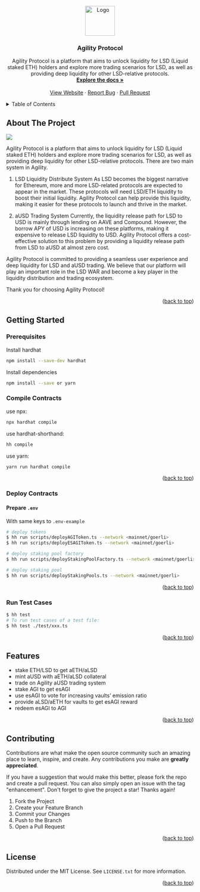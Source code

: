 <!-- PROJECT LOGO -->
<br />
<div align="center">
  <a href="https://github.com/0xAppl/agility-contracts">
    <img src="https://www.gitbook.com/cdn-cgi/image/width=40,dpr=2,height=40,fit=contain,format=auto/https%3A%2F%2F1080441170-files.gitbook.io%2F~%2Ffiles%2Fv0%2Fb%2Fgitbook-x-prod.appspot.com%2Fo%2Fspaces%252F7Qtgg0IH78iVjcWtRYn8%252Ficon%252FQy7CgLESqimx16Cl4Gb6%252FIMG_6444.PNG%3Falt%3Dmedia%26token%3Dbfdf72f3-d55a-48d7-a734-e8735cf934f2" alt="Logo" width="80" height="80">
  </a>

  <h3 align="center">Agility Protocol</h3>

  <p align="center">
    Agility Protocol is a platform that aims to unlock liquidity for LSD (Liquid staked ETH) holders and explore more trading scenarios for LSD, as well as providing deep liquidity for other LSD-relative protocols. 
    <br />
    <a href="https://docs.agilitylsd.com/"><strong>Explore the docs »</strong></a>
    <br />
    <br />
    <a href="http://agilitylsd.com/">View Website</a>
    ·
    <a href="https://github.com/0xAppl/agility-contracts/issues">Report Bug</a>
    ·
    <a href="https://github.com/0xAppl/agility-contracts/pulls">Pull Request</a>
  </p>
</div>



<!-- TABLE OF CONTENTS -->
<details>
  <summary>Table of Contents</summary>
  <ol>
    <li>
      <a href="#about-the-project">About The Project</a>
      <ul>
      </ul>
    </li>
    <li>
      <a href="#getting-started">Getting Started</a>
      <ul>
        <li><a href="#prerequisites">Prerequisites</a></li>
        <li><a href="#installation">Installation</a></li>
      </ul>
    </li>
    <li><a href="#usage">Usage</a></li>
    <li><a href="#usage">Features</a></li>
    <li><a href="#usage">Contributing</a></li>
    <li><a href="#license">License</a></li>
  </ol>
</details>



<!-- ABOUT THE PROJECT -->
## About The Project
  <a href="https://github.com/0xAppl/agility-contracts">
    <img src="https://1080441170-files.gitbook.io/~/files/v0/b/gitbook-x-prod.appspot.com/o/spaces%2F7Qtgg0IH78iVjcWtRYn8%2Fuploads%2FrKdr2N78176UD4g2Dk6M%2F%E6%88%AA%E5%B1%8F2023-03-28%2013.21.17.png?alt=media&token=50301cf9-12ea-40b2-8ded-4df18ef9179b">
  </a>


Agility Protocol is a platform that aims to unlock liquidity for LSD (Liquid staked ETH) holders and explore more trading scenarios for LSD, as well as providing deep liquidity for other LSD-relative protocols. There are two main system in Agility.

1. LSD Liquidity Distribute System
As LSD becomes the biggest narrative for Ethereum, more and more LSD-related protocols are expected to appear in the market. These protocols will need LSD/ETH liquidity to boost their initial liquidity. Agility Protocol can help provide this liquidity, making it easier for these protocols to launch and thrive in the market.

2. aUSD Trading System
Currently, the liquidity release path for LSD to USD is mainly through lending on AAVE and Compound. However, the borrow APY of USD is increasing on these platforms, making it expensive to release LSD liquidity to USD. Agility Protocol offers a cost-effective solution to this problem by providing a liquidity release path from LSD to aUSD at almost zero cost.

Agility Protocol is committed to providing a seamless user experience and deep liquidity for LSD and aUSD trading. We believe that our platform will play an important role in the LSD WAR and become a key player in the liquidity distribution and trading ecosystem.

Thank you for choosing Agility Protocol!


<p align="right">(<a href="#readme-top">back to top</a>)</p>


<!-- GETTING STARTED -->
## Getting Started


### Prerequisites
Install hardhat
  ```sh
  npm install --save-dev hardhat
  ```
Install dependencies
  ```sh
  npm install --save or yarn
  ```


### Compile Contracts

use npx:
  ```sh
 npx hardhat compile
  ```
use hardhat-shorthand:
  ```sh
 hh compile
  ```
use yarn:
```sh
yarn run hardhat compile
```
<p align="right">(<a href="#readme-top">back to top</a>)</p>


<!-- USAGE EXAMPLES -->
### Deploy Contracts

#### Prepare `.env` 

With same keys to `.env-example`

```sh
# deploy tokens
$ hh run scripts/deployAGIToken.ts --network <mainnet/goerli>
$ hh run scripts/deployESAGIToken.ts --network <mainnet/goerli>
```
```sh
# deploy staking pool factory
$ hh run scripts/deployStakingPoolFactory.ts --network <mainnet/goerli>
```

```sh
# deploy staking pool
$ hh run scripts/deployStakingPools.ts --network <mainnet/goerli>
```

<p align="right">(<a href="#readme-top">back to top</a>)</p>

### Run Test Cases

```sh
$ hh test
# To run test cases of a test file:
$ hh test ./test/xxx.ts
```
<p align="right">(<a href="#readme-top">back to top</a>)</p>


<!-- FEATURES -->
## Features

- stake ETH/LSD to get aETH/aLSD
- mint aUSD with aETH/aLSD collateral
- trade on Agility aUSD trading system
- stake AGI to get esAGI
- use esAGI to vote for increasing vaults’ emission ratio
- provide aLSD/aETH for vaults to get esAGI reward
- redeem esAGI to AGI

<p align="right">(<a href="#readme-top">back to top</a>)</p>

<!-- CONTRIBUTING -->
## Contributing

Contributions are what make the open source community such an amazing place to learn, inspire, and create. Any contributions you make are **greatly appreciated**.

If you have a suggestion that would make this better, please fork the repo and create a pull request. You can also simply open an issue with the tag "enhancement".
Don't forget to give the project a star! Thanks again!

1. Fork the Project
2. Create your Feature Branch
3. Commit your Changes 
4. Push to the Branch
5. Open a Pull Request

<p align="right">(<a href="#readme-top">back to top</a>)</p>



<!-- LICENSE -->
## License

Distributed under the MIT License. See `LICENSE.txt` for more information.

<p align="right">(<a href="#readme-top">back to top</a>)</p>

